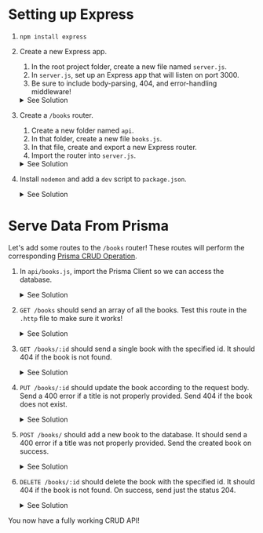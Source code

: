 # Setting up Express

1. `npm install express`
2. Create a new Express app.

   1. In the root project folder, create a new file named `server.js`.
   2. In `server.js`, set up an Express app that will listen on port 3000.
   3. Be sure to include body-parsing, 404, and error-handling middleware!

   <details>
   <summary>See Solution</summary>

   ```js
   const express = require("express");
   const app = express();
   const PORT = 3000;

   app.use(express.json());

   // Logging middleware
   app.use((req, res, next) => {
     console.log(`${req.method} ${req.originalUrl}`);
     next();
   });

   // 404
   app.use((req, res, next) => {
     next({ status: 404, message: "Endpoint not found." });
   });

   // Error-handling
   app.use((err, req, res, next) => {
     console.error(err);
     res.status(err.status ?? 500);
     res.json(err.message ?? "Sorry, something went wrong :(");
   });

   app.listen(PORT, () => {
     console.log(`Listening on port ${PORT}...`);
   });
   ```

   </details>

3. Create a `/books` router.

   1. Create a new folder named `api`.
   2. In that folder, create a new file `books.js`.
   3. In that file, create and export a new Express router.
   4. Import the router into `server.js`.

    <details>
    <summary>See Solution</summary>

   `api/books.js`

   ```js
   const express = require("express");
   const router = express.Router();
   module.exports = router;
   ```

   `server.js`

   ```js
   app.use("/books", require("./app/books"));
   ```

    </details>

4. Install `nodemon` and add a `dev` script to `package.json`.
     <details>
     <summary>See Solution</summary>

   `npm install -D nodemon`

   ```json
    "scripts": {
      "dev": "nodemon server.js"
    }
   ```

     </details>

# Serve Data From Prisma

Let's add some routes to the `/books` router! These routes will perform the corresponding [Prisma CRUD Operation](https://www.prisma.io/docs/orm/prisma-client/queries/crud).

1. In `api/books.js`, import the Prisma Client so we can access the database.
    <details>
    <summary>See Solution</summary>

   ```js
   const prisma = require("../prisma");
   ```

    </details>

2. `GET /books` should send an array of all the books. Test this route in the `.http` file to make sure it works!
     <details>
     <summary>See Solution</summary>

   ```js
   router.get("/", async (req, res, next) => {
     try {
       const books = await prisma.book.findMany();
       res.json(books);
     } catch (e) {
       next(e);
     }
   });
   ```

     </details>

3. `GET /books/:id` should send a single book with the specified id. It should 404 if the book is not found.
    <details>
    <summary>See Solution</summary>

   ```js
   router.get("/:id", async (req, res, next) => {
     const { id } = req.params;

     try {
       // `id` has to be converted into a number before looking for it!
       const book = await prisma.book.findUnique({ where: { id: +id } });
       if (book) {
         res.json(book);
       } else {
         next({ status: 404, message: `Book with id ${id} does not exist.` });
       }
     } catch (e) {
       next(e);
     }
   });
   ```

    </details>

4. `PUT /books/:id` should update the book according to the request body. Send a 400 error if a title is not properly provided. Send 404 if the book does not exist.
     <details>
     <summary>See Solution</summary>

   ```js
   router.put("/:id", async (req, res, next) => {
     const { id } = req.params;
     const { title } = req.body;

     // Check if title was provided
     if (!title) {
       return next({
         status: 400,
         message: "A new title must be provided.",
       });
     }

     try {
       // Check if the book exists
       const book = await prisma.book.findUnique({ where: { id: +id } });
       if (!book) {
         return next({
           status: 404,
           message: `Book with id ${id} does not exist.`,
         });
       }

       // Update the book
       const updatedBook = await prisma.book.update({
         where: { id: +id },
         data: { title },
       });
       res.json(updatedBook);
     } catch (e) {
       next(e);
     }
   });
   ```

     </details>

5. `POST /books/` should add a new book to the database. It should send a 400 error if a title was not properly provided. Send the created book on success.
   <details>
   <summary>See Solution</summary>

   ```js
   router.post("/", async (req, res, next) => {
     const { title } = req.body;
     if (!title) {
       return next({
         status: 400,
         message: "Title must be provided for a new book.",
       });
     }
     try {
       const book = await prisma.book.create({ data: { title } });
       res.status(201).json(book);
     } catch (e) {
       next(e);
     }
   });
   ```

    </details>

6. `DELETE /books/:id` should delete the book with the specified id. It should 404 if the book is not found. On success, send just the status 204.
    <details>
    <summary>See Solution</summary>

   ```js
   router.delete("/:id", async (req, res, next) => {
     const { id } = req.params;

     try {
       // Check if the book exists
       const book = await prisma.book.findUnique({ where: { id: +id } });
       if (!book) {
         return next({
           status: 404,
           message: `Book with id ${id} does not exist.`,
         });
       }

       // Delete the book
       await prisma.book.delete({ where: { id: +id } });
       res.sendStatus(204);
     } catch (e) {
       next(e);
     }
   });
   ```

     </details>

You now have a fully working CRUD API!
